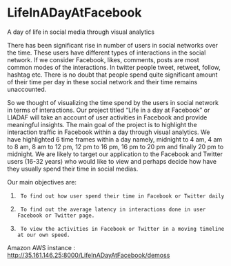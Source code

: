 # LifeInADayAtFacebook
A day of life in social media through visual analytics

There has been significant rise in number of users in social networks over the time. These users have different types of interactions in the social network. If we consider Facebook, likes, comments, posts are most common modes of the interactions. In twitter people tweet, retweet, follow, hashtag etc. There is no doubt that people spend quite significant amount of their time per day in these social network and their time remains unaccounted.

So we thought of visualizing the time spend by the users in social network in terms of interactions. Our project titled “Life in a day at Facebook” or LIADAF will take an account of user activities in Facebook and provide meaningful insights. The main goal of the project is to highlight the interaction traffic in Facebook within a day through visual analytics. We have highlighted 6 time frames within a day namely, midnight to 4 am, 4 am to 8 am, 8 am to 12 pm, 12 pm to 16 pm, 16 pm to 20 pm and finally 20 pm to midnight.
We are likely to target our application to the Facebook and Twitter users (16-32 years) who would like to view and perhaps decide how have they usually spend their time in social medias.

Our main objectives are:
1.      To find out how user spend their time in Facebook or Twitter daily
2.      To find out the average latency in interactions done in user Facebook or Twitter page.
3.      To view the activities in Facebook or Twitter in a moving timeline at our own speed.

Amazon AWS instance : http://35.161.146.25:8000/LifeInADayAtFacebook/demoss
